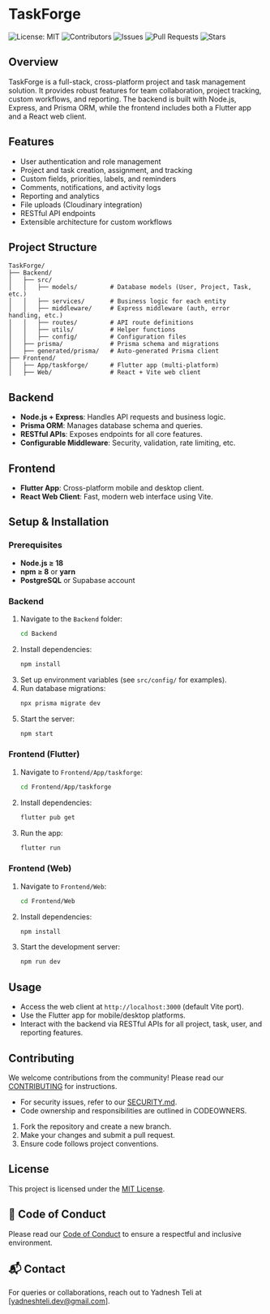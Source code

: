 # TaskForge
![License: MIT](https://img.shields.io/badge/License-MIT-yellow.svg)
![Contributors](https://img.shields.io/github/contributors/YadneshTeli/TaskForge)
![Issues](https://img.shields.io/github/issues/YadneshTeli/TaskForge)
![Pull Requests](https://img.shields.io/github/issues-pr/YadneshTeli/TaskForge)
![Stars](https://img.shields.io/github/stars/YadneshTeli/TaskForge?style=social)

## Overview
TaskForge is a full-stack, cross-platform project and task management solution. It provides robust features for team collaboration, project tracking, custom workflows, and reporting. The backend is built with Node.js, Express, and Prisma ORM, while the frontend includes both a Flutter app and a React web client.

## Features
- User authentication and role management
- Project and task creation, assignment, and tracking
- Custom fields, priorities, labels, and reminders
- Comments, notifications, and activity logs
- Reporting and analytics
- File uploads (Cloudinary integration)
- RESTful API endpoints
- Extensible architecture for custom workflows

## Project Structure
```
TaskForge/
├── Backend/
│   ├── src/
│   │   ├── models/         # Database models (User, Project, Task, etc.)
│   │   ├── services/       # Business logic for each entity
│   │   ├── middleware/     # Express middleware (auth, error handling, etc.)
│   │   ├── routes/         # API route definitions
│   │   ├── utils/          # Helper functions
│   │   ├── config/         # Configuration files
│   ├── prisma/             # Prisma schema and migrations
│   ├── generated/prisma/   # Auto-generated Prisma client
├── Frontend/
│   ├── App/taskforge/      # Flutter app (multi-platform)
│   ├── Web/                # React + Vite web client
```

## Backend
- **Node.js + Express**: Handles API requests and business logic.
- **Prisma ORM**: Manages database schema and queries.
- **RESTful APIs**: Exposes endpoints for all core features.
- **Configurable Middleware**: Security, validation, rate limiting, etc.

## Frontend
- **Flutter App**: Cross-platform mobile and desktop client.
- **React Web Client**: Fast, modern web interface using Vite.

## Setup & Installation

### **Prerequisites**
- **Node.js ≥ 18**
- **npm ≥ 8** or **yarn**
- **PostgreSQL** or Supabase account

### Backend
1. Navigate to the `Backend` folder:
   ```sh
   cd Backend
   ```
2. Install dependencies:
   ```sh
   npm install
   ```
3. Set up environment variables (see `src/config/` for examples).
4. Run database migrations:
   ```sh
   npx prisma migrate dev
   ```
5. Start the server:
   ```sh
   npm start
   ```

### Frontend (Flutter)
1. Navigate to `Frontend/App/taskforge`:
   ```sh
   cd Frontend/App/taskforge
   ```
2. Install dependencies:
   ```sh
   flutter pub get
   ```
3. Run the app:
   ```sh
   flutter run
   ```

### Frontend (Web)
1. Navigate to `Frontend/Web`:
   ```sh
   cd Frontend/Web
   ```
2. Install dependencies:
   ```sh
   npm install
   ```
3. Start the development server:
   ```sh
   npm run dev
   ```

## Usage
- Access the web client at `http://localhost:3000` (default Vite port).
- Use the Flutter app for mobile/desktop platforms.
- Interact with the backend via RESTful APIs for all project, task, user, and reporting features.

## Contributing
We welcome contributions from the community!
Please read our [CONTRIBUTING](./CONTRIBUTING.md) for instructions.
 - For security issues, refer to our [SECURITY.md](/.github/SECURITY.md).
 - Code ownership and responsibilities are outlined in CODEOWNERS.
1. Fork the repository and create a new branch.
2. Make your changes and submit a pull request.
3. Ensure code follows project conventions.

## License
This project is licensed under the [MIT License](./LICENSE).

## 🤝 Code of Conduct
Please read our [Code of Conduct](./CODE_OF_CONDUCT.md) to ensure a respectful and inclusive environment.

## 📬 Contact
For queries or collaborations, reach out to Yadnesh Teli at [yadneshteli.dev@gmail.com].
